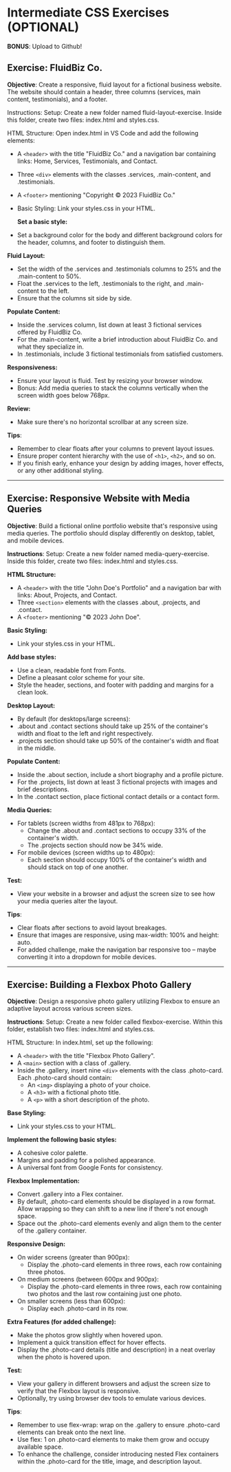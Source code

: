 # Intermediate CSS Exercises (OPTIONAL)

**BONUS**: Upload to Github! 

## Exercise: FluidBiz Co. 
**Objective**: Create a responsive, fluid layout for a fictional business website. The website should contain a header, three columns (services, main content, testimonials), and a footer.

Instructions:
Setup: Create a new folder named fluid-layout-exercise. Inside this folder, create two files: index.html and styles.css.

HTML Structure: Open index.html in VS Code and add the following elements:

- A `<header>` with the title "FluidBiz Co." and a navigation bar containing links: Home, Services, Testimonials, and Contact.
- Three `<div>` elements with the classes .services, .main-content, and .testimonials.
- A `<footer>` mentioning "Copyright © 2023 FluidBiz Co."
- Basic Styling: Link your styles.css in your HTML. 
  
  **Set a basic style:**

- Set a background color for the body and different background colors for the header, columns, and footer to distinguish them.

**Fluid Layout:**

- Set the width of the .services and .testimonials columns to 25% and the .main-content to 50%.
- Float the .services to the left, .testimonials to the right, and .main-content to the left.
- Ensure that the columns sit side by side.

**Populate Content:**

- Inside the .services column, list down at least 3 fictional services offered by FluidBiz Co.
- For the .main-content, write a brief introduction about FluidBiz Co. and what they specialize in.
- In .testimonials, include 3 fictional testimonials from satisfied customers.

**Responsiveness:**

- Ensure your layout is fluid. Test by resizing your browser window.
- Bonus: Add media queries to stack the columns vertically when the screen width goes below 768px.

**Review:**

- Make sure there's no horizontal scrollbar at any screen size.

**Tips**:
- Remember to clear floats after your columns to prevent layout issues.
- Ensure proper content hierarchy with the use of `<h1>`, `<h2>`, and so on.
- If you finish early, enhance your design by adding images, hover effects, or any other additional styling.


---

## Exercise: Responsive Website with Media Queries
**Objective**: Build a fictional online portfolio website that's responsive using media queries. The portfolio should display differently on desktop, tablet, and mobile devices.

**Instructions**:
Setup: Create a new folder named media-query-exercise. Inside this folder, create two files: index.html and styles.css.

**HTML Structure:**

- A `<header>` with the title "John Doe's Portfolio" and a navigation bar with links: About, Projects, and Contact.
- Three `<section>` elements with the classes .about, .projects, and .contact.
- A `<footer>` mentioning "© 2023 John Doe".

**Basic Styling:**

- Link your styles.css in your HTML. 

**Add base styles:**

- Use a clean, readable font from Fonts.
- Define a pleasant color scheme for your site.
- Style the header, sections, and footer with padding and margins for a clean look.

**Desktop Layout:**

- By default (for desktops/large screens):
- .about and .contact sections should take up 25% of the container's width and float to the left and right respectively.
- .projects section should take up 50% of the container's width and float in the middle.

**Populate Content:**

- Inside the .about section, include a short biography and a profile picture.
- For the .projects, list down at least 3 fictional projects with images and brief descriptions.
- In the .contact section, place fictional contact details or a contact form.

**Media Queries:**

- For tablets (screen widths from 481px to 768px):
  - Change the .about and .contact sections to occupy 33% of the container's width.
  - The .projects section should now be 34% wide.
- For mobile devices (screen widths up to 480px):
  - Each section should occupy 100% of the container's width and should stack on top of one another.

**Test:**

- View your website in a browser and adjust the screen size to see how your media queries alter the layout.

**Tips**:
- Clear floats after sections to avoid layout breakages.
- Ensure that images are responsive, using max-width: 100% and height: auto.
- For added challenge, make the navigation bar responsive too – maybe converting it into a dropdown for mobile devices.

---

## Exercise: Building a Flexbox Photo Gallery
**Objective**: Design a responsive photo gallery utilizing Flexbox to ensure an adaptive layout across various screen sizes.

**Instructions**:
Setup: Create a new folder called flexbox-exercise. Within this folder, establish two files: index.html and styles.css.

HTML Structure: 
In index.html, set up the following:

- A `<header>` with the title "Flexbox Photo Gallery".
- A `<main>` section with a class of .gallery.
- Inside the .gallery, insert nine `<div>` elements with the class .photo-card. Each .photo-card should contain:
  - An `<img>` displaying a photo of your choice.
  - A `<h3>` with a fictional photo title.
  - A `<p>` with a short description of the photo.

**Base Styling:**
 - Link your styles.css to your HTML. 

**Implement the following basic styles:**

- A cohesive color palette.
- Margins and padding for a polished appearance.
- A universal font from Google Fonts for consistency.
  
**Flexbox Implementation:**

- Convert .gallery into a Flex container.
- By default, .photo-card elements should be displayed in a row format. Allow wrapping so they can shift to a new line if there's not enough space.
- Space out the .photo-card elements evenly and align them to the center of the .gallery container.

**Responsive Design:**

- On wider screens (greater than 900px): 
  - Display the .photo-card elements in three rows, each row containing three photos.
- On medium screens (between 600px and 900px):
  -  Display the .photo-card elements in three rows, each row containing two photos and the last row containing just one photo.
- On smaller screens (less than 600px): 
  - Display each .photo-card in its row.

**Extra Features (for added challenge):**

- Make the photos grow slightly when hovered upon.
- Implement a quick transition effect for hover effects.
- Display the .photo-card details (title and description) in a neat overlay when the photo is hovered upon.

**Test:**

- View your gallery in different browsers and adjust the screen size to verify that the Flexbox layout is responsive.
- Optionally, try using browser dev tools to emulate various devices.

**Tips**:
- Remember to use flex-wrap: wrap on the .gallery to ensure .photo-card elements can break onto the next line.
- Use flex: 1 on .photo-card elements to make them grow and occupy available space.
- To enhance the challenge, consider introducing nested Flex containers within the .photo-card for the title, image, and description layout.
